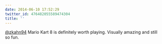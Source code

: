 ```yaml
---
date: 2014-06-10 17:52:29
twitter_id: 476482055589474304
title: ''
---
```


<!-- Tweet at https://twitter.com/statuses/476451415888384001 is either deleted or protected. -->

[@zkahn94](https://twitter.com/zkahn94) Mario Kart 8 is definitely worth playing. Visually amazing and still so fun.
